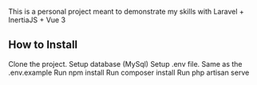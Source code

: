 This is a personal project meant to demonstrate my skills with Laravel + InertiaJS + Vue 3

## How to Install

Clone the project.
Setup database (MySql)
Setup .env file. Same as the .env.example
Run npm install
Run composer install
Run php artisan serve
